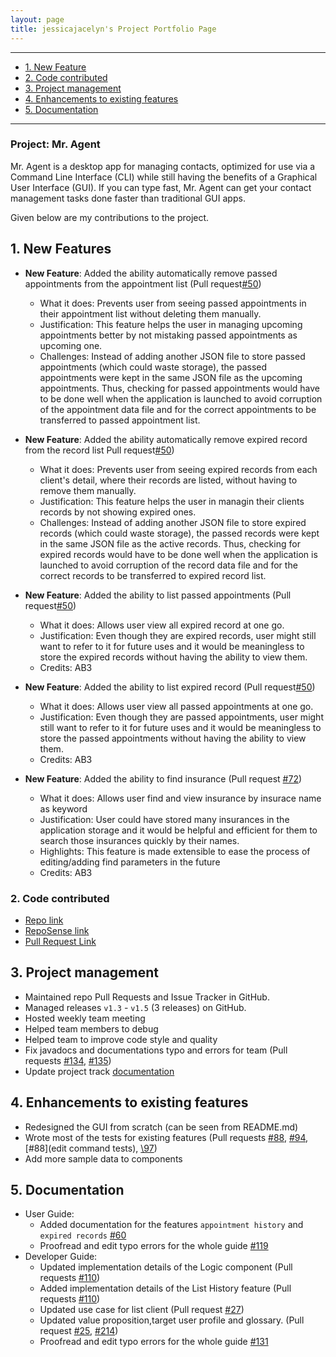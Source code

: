 ```yaml
---
layout: page
title: jessicajacelyn's Project Portfolio Page
---
```


---
- [1. New Feature](#NewFeature)
- [2. Code contributed](#Codecontributed)
- [3. Project management](#Projectmanagement)
- [4. Enhancements to existing features](#existing)
- [5. Documentation](#Documentation)
---

### Project: Mr. Agent

Mr. Agent is a desktop app for managing contacts, optimized for use via a Command Line Interface (CLI) while still having the benefits of a Graphical User Interface (GUI). If you can type fast, Mr. Agent can get your contact management tasks done faster than traditional GUI apps.

Given below are my contributions to the project.

## <a id="NewFeatures"></a>**1. New Features**
* **New Feature**: Added the ability automatically remove passed appointments from the appointment list (Pull request[\#50](https://github.com/AY2122S2-CS2103-F09-3/tp/pull/50)) 
  * What it does: Prevents user from seeing passed appointments in their appointment list without deleting them manually.
  * Justification: This feature helps the user in managing upcoming appointments better by not mistaking passed appointments as upcoming one. 
  * Challenges: Instead of adding another JSON file to store passed appointments (which could waste storage), the passed appointments were kept in the same JSON file as the upcoming appointments. Thus, checking for passed appointments would have to be done well when the application is launched to avoid corruption of the appointment data file and for the correct appointments to be transferred to passed appointment list. 

* **New Feature**: Added the ability automatically remove expired record from the record list Pull request[\#50](https://github.com/AY2122S2-CS2103-F09-3/tp/pull/50)) 
  * What it does: Prevents user from seeing expired records from each client's detail, where their records are listed, without having to remove them manually. 
  * Justification: This feature helps the user in managin their clients records by not showing expired ones. 
  * Challenges: Instead of adding another JSON file to store expired records (which could waste storage), the passed records were kept in the same JSON file as the active records. Thus, checking for expired records would have to be done well when the application is launched to avoid corruption of the record data file and for the correct records to be transferred to expired record list. 
  
* **New Feature**: Added the ability to list passed appointments (Pull request[\#50](https://github.com/AY2122S2-CS2103-F09-3/tp/pull/50)) 
  * What it does: Allows user view all expired record at one go.
  * Justification: Even though they are expired records, user might still want to refer to it for future uses and it would be meaningless to store the expired records without having the ability to view them. 
  * Credits: AB3

* **New Feature**: Added the ability to list expired record (Pull request[\#50](https://github.com/AY2122S2-CS2103-F09-3/tp/pull/50)) 
  * What it does: Allows user view all passed appointments at one go.
  * Justification: Even though they are passed appointments, user might still want to refer to it for future uses and it would be meaningless to store the passed appointments without having the ability to view them. 
  * Credits: AB3

* **New Feature**: Added the ability to find insurance (Pull request [\#72](https://github.com/AY2122S2-CS2103-F09-3/tp/pull/72))
  * What it does: Allows user find and view insurance by insurace name as keyword
  * Justification: User could have stored many insurances in the application storage and it would be helpful and efficient for them to search those insurances quickly by their names.  
  * Highlights: This feature is made extensible to ease the process of editing/adding find parameters in the future
  * Credits: AB3

### <a id="code_contributed"></a>2. Code contributed
* [Repo link](https://github.com/jessicajacelyn/tp)
* [RepoSense link](https://nus-cs2103-ay2122s2.github.io/tp-dashboard/?search=sicajacelyn&sort=groupTitle&sortWithin=title&timeframe=commit&mergegroup=&groupSelect=groupByRepos&breakdown=true&checkedFileTypes=docs~functional-code~test-code~other&since=2022-02-18&tabOpen=true&tabType=authorship&tabAuthor=jessicajacelyn&tabRepo=AY2122S2-CS2103-F09-3%2Ftp%5Bmaster%5D&authorshipIsMergeGroup=false&authorshipFileTypes=docs~functional-code~test-code~other&authorshipIsBinaryFileTypeChecked=false)
* [Pull Request Link](https://github.com/AY2122S2-CS2103-F09-3/tp/pulls?q=is%3Apr+is%3Aclosed+author%3Ajessicajacelyn)

## <a id="Projectmanagement"></a>**3. Project management**
  * Maintained repo Pull Requests and Issue Tracker in GitHub.
  * Managed releases `v1.3` - `v1.5` (3 releases) on GitHub.
  * Hosted weekly team meeting
  * Helped team members to debug
  * Helped team to improve code style and quality
  * Fix javadocs and documentations typo and errors for team (Pull requests [\#134](https://github.com/AY2122S2-CS2103-F09-3/tp/pull/134), [\#135](https://github.com/AY2122S2-CS2103-F09-3/tp/pull/135))
  * Update project track [documentation](https://docs.google.com/document/d/1YnxPw8cAvkEcVgljEb4Ux5qUX_KnXIDYhm5BC7UsAq8/edit?usp=sharing)

## <a id="existing"></a>**4. Enhancements to existing features**
  * Redesigned the GUI from scratch (can be seen from README.md)
  * Wrote most of the tests for existing features (Pull requests [\#88](https://github.com/AY2122S2-CS2103-F09-3/tp/pull/88), [\#94](https://github.com/AY2122S2-CS2103-F09-3/tp/pull/94),  [\#88](edit command tests), [\97](https://github.com/AY2122S2-CS2103-F09-3/tp/pull/97))
  * Add more sample data to components

## <a id="Documentation"></a>**5. Documentation**
  * User Guide:
    * Added documentation for the features `appointment history` and `expired records` [\#60](https://github.com/AY2122S2-CS2103-F09-3/tp/pull/60)
    * Proofread and edit typo errors for the whole guide [\#119](https://github.com/AY2122S2-CS2103-F09-3/tp/pull/119)
  * Developer Guide:
    * Updated implementation details of the Logic component
    (Pull requests [\#110](https://github.com/AY2122S2-CS2103-F09-3/tp/pull/110))
     * Added implementation details of the List History feature
    (Pull requests [\#110](https://github.com/AY2122S2-CS2103-F09-3/tp/pull/110))
    * Updated use case for list client
    (Pull request [\#27](https://github.com/AY2122S2-CS2103-F09-3/tp/pull/27))
    * Updated value proposition,target user profile and glossary.
    (Pull request [\#25](https://github.com/AY2122S2-CS2103-F09-3/tp/pull/25), [\#214](https://github.com/AY2122S2-CS2103-F09-3/tp/pull/214))
    * Proofread and edit typo errors for the whole guide [\#131](https://github.com/AY2122S2-CS2103-F09-3/tp/pull/131)

